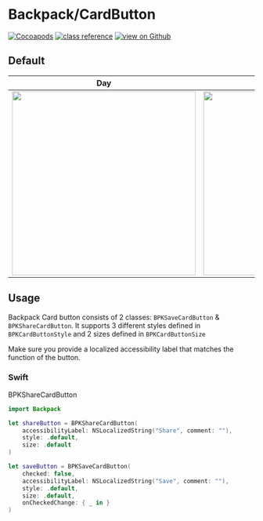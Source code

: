 # Backpack/CardButton

[![Cocoapods](https://img.shields.io/cocoapods/v/Backpack.svg?style=flat)](https://cocoapods.org/pods/Backpack)
[![class reference](https://img.shields.io/badge/Class%20reference-iOS-blue)](https://backpack.github.io/ios/versions/latest/uikit/Classes/BPKSaveCardButton.html)
[![view on Github](https://img.shields.io/badge/Source%20code-GitHub-lightgrey)](https://github.com/backpack/ios/tree/main/Backpack/CardButton)

## Default
| Day | Night |
| --- | --- |
| <img src="https://raw.githubusercontent.com/backpack/ios/main/screenshots/iPhone-card-button___all_lm.png" alt="" width="375" /> | <img src="https://raw.githubusercontent.com/backpack/ios/main/screenshots/iPhone-card-button___all_dm.png" alt="" width="375" /> |

## Usage

Backpack Card button consists of 2 classes: `BPKSaveCardButton` & `BPKShareCardButton`. It supports 3 different styles defined in `BPKCardButtonStyle` and 2 sizes defined in `BPKCardButtonSize`

Make sure you provide a localized accessibility label that matches the function of the button.

### Swift

BPKShareCardButton 
```swift
import Backpack

let shareButton = BPKShareCardButton(
    accessibilityLabel: NSLocalizedString("Share", comment: ""),
    style: .default,
    size: .default
)
```

```swift
let saveButton = BPKSaveCardButton(
    checked: false,
    accessibilityLabel: NSLocalizedString("Save", comment: ""),
    style: .default,
    size: .default,
    onCheckedChange: { _ in }
)
```
